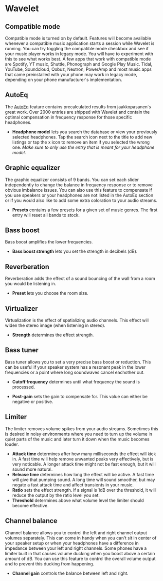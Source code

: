 # Wavelet

## Compatible mode

Compatible mode is turned on by default. Features will become available whenever a compatible music application starts a session while Wavelet is running. You can try toggling the compatible mode checkbox and see if your music player works in legacy mode. You will have to experiment with this to see what works best.
A few apps that work with compatible mode are Spotify, YT music, Shuttle, Phonograph and Google Play Music.
Tidal, YouTube, Soundcloud, Qobuz, Neutron, PowerAmp and most music apps that came preinstalled with your phone may work in legacy mode, depending on your phone manufacturer's implementation.

## AutoEq

The [AutoEq](https://github.com/jaakkopasanen/AutoEq) feature contains precalculated results from jaakkopasanen's great work. Over 2000 entries are shipped with Wavelet and contain the optimal compensation in frequency response for those specific headphones.

- __Headphone model__ lets you search the database or view your previously selected headphones. Tap the search icon next to the title to add new listings or tap the x icon to remove an item if you selected the wrong one. *Make sure to only use the entry that is meant for your headphone model*.

## Graphic equalizer

The graphic equalizer consists of 9 bands. You can set each slider independently to change the balance in frequency response or to remove obvious imbalance issues. You can also use this feature to compensate if you use speakers or your headphones are not listed in the AutoEq section or if you would also like to add some extra coloration to your audio streams.

- __Presets__ contains a few presets for a given set of music genres. The first entry will reset all bands to stock.

## Bass boost

Bass boost amplifies the lower frequencies.

- __Bass boost strength__ lets you set the strength in decibels (dB).

## Reverberation

Reverberation adds the effect of a sound bouncing of the wall from a room you would be listening in.

- __Preset__ lets you choose the room size.

## Virtualizer

Virtualization is the effect of spatializing audio channels. This effect will widen the stereo image (when listening in stereo).

- __Strength__ determines the effect strength.

## Bass tuner

Bass tuner allows you to set a very precise bass boost or reduction. This can be useful if your speaker system has a resonant peak in the lower frequencies or a point where long soundwaves cancel eachother out.

- __Cutoff frequency__ determines until what frequency the sound is processed.

- __Post-gain__ sets the gain to compensate for. This value can either be negative or positive.

## Limiter

The limiter removes volume spikes from your audio streams. Sometimes this is desired in noisy environments where you need to turn up the volume in quiet parts of the music and later turn it down when the music becomes louder.

- __Attack time__ determines after how many milliseconds the effect will kick in. A fast time will help remove unwanted peaks very effectively, but is very noticable. A longer attack time might not be fast enough, but it will sound more natural.
- __Release time__ determines how long the effect will be active. A fast time will give that pumping sound. A long time will sound smoother, but may negate a fast attack time and affect transients in your music.
- __Ratio__ sets the effect strength. If a signal is 1dB over the threshold, it will reduce the output by the ratio level you set.
- __Threshold__ determines above what volume level the limiter should become effective.

## Channel balance

Channel balance allows you to control the left and right channel output volumes separately. This can come in handy when you can't sit in center of your speaker setup or when your headphones have a difference in impedance between your left and right channels.
Some phones have a limiter built in that causes volume ducking when you boost above a certain amount of dB. You can use this feature to control the overall volume output and to prevent this ducking from happening.

- __Channel gain__ controls the balance between left and right.
